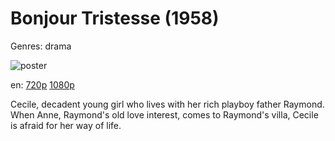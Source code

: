 # Bonjour Tristesse (1958)

Genres: drama

![poster](http://image.tmdb.org/t/p/w500/sbtVL4OTXm9VGT5SMosj7yUHu5W.jpg)

en:
  [720p](magnet:?xt=urn:btih:128EFF0EE18016959D06D1CDBAF970B009E77269&tr=udp://glotorrents.pw:6969/announce&tr=udp://tracker.opentrackr.org:1337/announce&tr=udp://torrent.gresille.org:80/announce&tr=udp://tracker.openbittorrent.com:80&tr=udp://tracker.coppersurfer.tk:6969&tr=udp://tracker.leechers-paradise.org:6969&tr=udp://p4p.arenabg.ch:1337&tr=udp://tracker.internetwarriors.net:1337)
  [1080p](magnet:?xt=urn:btih:789AA473B808055EAE81B04D7AFF01ED69B24E9C&tr=udp://glotorrents.pw:6969/announce&tr=udp://tracker.opentrackr.org:1337/announce&tr=udp://torrent.gresille.org:80/announce&tr=udp://tracker.openbittorrent.com:80&tr=udp://tracker.coppersurfer.tk:6969&tr=udp://tracker.leechers-paradise.org:6969&tr=udp://p4p.arenabg.ch:1337&tr=udp://tracker.internetwarriors.net:1337)
  


Cecile, decadent young girl who lives with her rich playboy father Raymond. When Anne, Raymond's old love interest, comes to Raymond's villa, Cecile is afraid for her way of life.